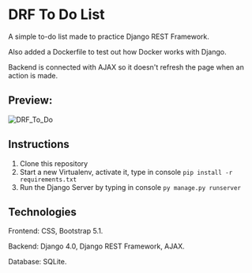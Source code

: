 # DRF To Do List

A simple to-do list made to practice Django REST Framework.

Also added a Dockerfile to test out how Docker works with Django.

Backend is connected with AJAX so it doesn't refresh the page when an action is made.

## Preview:

![DRF_To_Do](https://user-images.githubusercontent.com/86254474/163710429-413789bc-4e65-4990-81b2-d7e854e92d13.png)

## Instructions

1. Clone this repository
2. Start a new Virtualenv, activate it, type in console `pip install -r requirements.txt`
3. Run the Django Server by typing in console `py manage.py runserver`

## Technologies

Frontend: CSS, Bootstrap 5.1.

Backend: Django 4.0, Django REST Framework, AJAX.

Database: SQLite.



